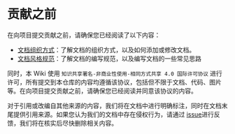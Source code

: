# 贡献之前

在向项目提交贡献之前，请确保您已经阅读了以下内容：

- [文档组织方式](./docs-organization.md)：了解文档的组织方式，以及如何添加或修改文档。
- [文档风格规范](./docs-style.md)：了解文档的编写规范，以及编写文档的一些常见思路

同时，本 Wiki 使用 `知识共享署名-非商业性使用-相同方式共享 4.0 国际许可协议` 进行许可，所有提交到本仓库的内容均遵循该协议，包括但不限于文档、代码、图片等。在向项目提交贡献之前，请确保您已经阅读并同意该协议的内容。

对于引用或改编自其他来源的内容，我们将在文档中进行明确标注，同时在文档末尾提供引用来源。如果您认为我们的文档中存在侵权行为，请通过 [issue](https://github.com/lcpu-club/hpc-wiki/issues/new)进行反馈，我们将在核实后尽快删除相关内容。